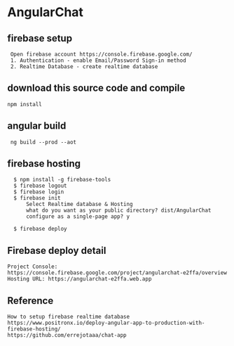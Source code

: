 # AngularChat

## firebase setup
     Open firebase account https://console.firebase.google.com/
     1. Authentication - enable Email/Password Sign-in method
     2. Realtime Database - create realtime database

## download this source code and compile
    npm install

## angular build
     ng build --prod --aot

## firebase hosting
      $ npm install -g firebase-tools
      $ firebase logout
      $ firebase login
      $ firebase init
          Select Realtime database & Hosting
          what do you want as your public directory? dist/AngularChat
          configure as a single-page app? y

      $ firebase deploy

## Firebase deploy detail

    Project Console: https://console.firebase.google.com/project/angularchat-e2ffa/overview
    Hosting URL: https://angularchat-e2ffa.web.app

## Reference
    How to setup firebase realtime database
    https://www.positronx.io/deploy-angular-app-to-production-with-firebase-hosting/
    https://github.com/errejotaaa/chat-app
